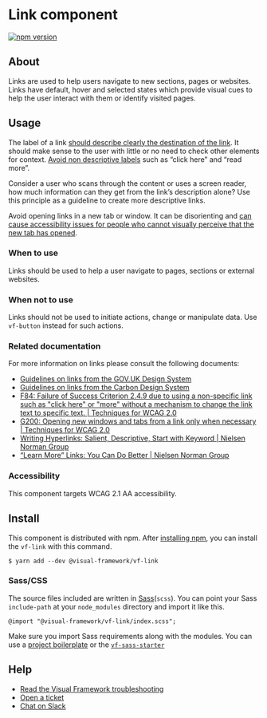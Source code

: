 # Link component

[![npm version](https://badge.fury.io/js/%40visual-framework%2Fvf-link.svg)](https://badge.fury.io/js/%40visual-framework%2Fvf-link)

## About

Links are used to help users navigate to new sections, pages or websites. Links have default, hover and selected states which provide visual cues to help the user interact with them or identify visited pages.

## Usage

The label of a link [should describe clearly the destination of the link](https://www.nngroup.com/articles/writing-links/). It should make sense to the user with little or no need to check other elements for context. [Avoid non descriptive labels](https://www.nngroup.com/articles/learn-more-links/) such as “click here” and “read more”.

Consider a user who scans through the content or uses a screen reader, how much information can they get from the link’s description alone? Use this principle as a guideline to create more descriptive links.

Avoid opening links in a new tab or window. It can be disorienting and [can cause accessibility issues for people who cannot visually perceive that the new tab has opened](https://www.w3.org/TR/WCAG20-TECHS/G200.html).

### When to use

Links should be used to help a user navigate to pages, sections or external websites.

### When not to use

Links should not be used to initiate actions, change or manipulate data. Use `vf-button` instead for such actions.

### Related documentation

For more information on links please consult the following documents:

- [Guidelines on links from the GOV.UK Design System](https://design-system.service.gov.uk/styles/typography/#links)
- [Guidelines on links from the Carbon Design System](https://carbondesignsystem.com/components/link/usage/)
- [F84: Failure of Success Criterion 2.4.9 due to using a non-specific link such as "click here" or "more" without a mechanism to change the link text to specific text. | Techniques for WCAG 2.0](https://www.w3.org/TR/WCAG20-TECHS/F84.html)
- [G200: Opening new windows and tabs from a link only when necessary | Techniques for WCAG 2.0](https://www.w3.org/TR/WCAG20-TECHS/G200.html)
- [Writing Hyperlinks: Salient, Descriptive, Start with Keyword | Nielsen Norman Group](https://www.nngroup.com/articles/writing-links/)
- [“Learn More” Links: You Can Do Better | Nielsen Norman Group](https://www.nngroup.com/articles/learn-more-links/)

### Accessibility

This component targets WCAG 2.1 AA accessibility.

## Install

This component is distributed with npm. After [installing npm](https://www.npmjs.com/get-npm), you can install the `vf-link` with this command.

```
$ yarn add --dev @visual-framework/vf-link
```

### Sass/CSS

The source files included are written in [Sass](http://sass-lang.com)(`scss`). You can point your Sass `include-path` at your `node_modules` directory and import it like this.

```
@import "@visual-framework/vf-link/index.scss";
```

Make sure you import Sass requirements along with the modules. You can use a [project boilerplate](https://stable.visual-framework.dev/building/) or the [`vf-sass-starter`](https://stable.visual-framework.dev/components/vf-sass-starter/)

## Help

- [Read the Visual Framework troubleshooting](https://stable.visual-framework.dev/troubleshooting/)
- [Open a ticket](https://github.com/visual-framework/vf-core/issues)
- [Chat on Slack](https://join.slack.com/t/visual-framework/shared_invite/enQtNDAxNzY0NDg4NTY0LWFhMjEwNGY3ZTk3NWYxNWVjOWQ1ZWE4YjViZmY1YjBkMDQxMTNlNjQ0N2ZiMTQ1ZTZiMGM4NjU5Y2E0MjM3ZGQ)
